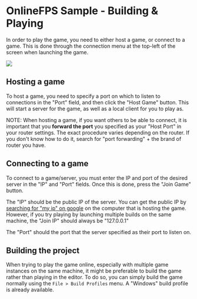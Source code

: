 
# OnlineFPS Sample - Building & Playing

In order to play the game, you need to either host a game, or connect to a game. This is done through the connection menu at the top-left of the screen when launching the game.

![](../_Images/onlinefps-connection-menu.png)


## Hosting a game

To host a game, you need to specify a port on which to listen to connections in the "Port" field, and then click the "Host Game" button. This will start a server for the game, as well as a local client for you to play as.

NOTE: When hosting a game, if you want others to be able to connect, it is important that you **forward the port** you specified as your "Host Port" in your router settings. The exact procedure varies depending on the router. If you don't know how to do it, search for "port forwarding" + the brand of router you have.


## Connecting to a game

To connect to a game/server, you must enter the IP and port of the desired server in the "IP" and "Port" fields. Once this is done, press the "Join Game" button.

The "IP" should be the public IP of the server. You can get the public IP by [searching for "my ip" on google](https://www.google.com/search?q=my+ip) on the computer that is hosting the game. However, if you try playing by launching multiple builds on the same machine, the "Join IP" should always be "127.0.0.1"

The "Port" should the port that the server specified as their port to listen on.


## Building the project

When trying to play the game online, especially with multiple game instances on the same machine, it might be preferable to build the game rather than playing in the editor. To do so, you can simply build the game normally using the `File > Build Profiles` menu. A "Windows" build profile is already available.